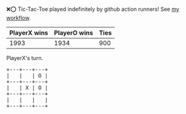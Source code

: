 :x::o: Tic-Tac-Toe played indefinitely by github action runners! See [my workflow](.github/workflows/play.yaml).

|PlayerX wins|PlayerO wins|Ties|
|-|-|-|
|1993|1934|900|

PlayerX's turn.

<pre>
+---+---+---+
|   |   | O |
+---+---+---+
|   | X | O |
+---+---+---+
|   |   |   |
+---+---+---+
</pre>